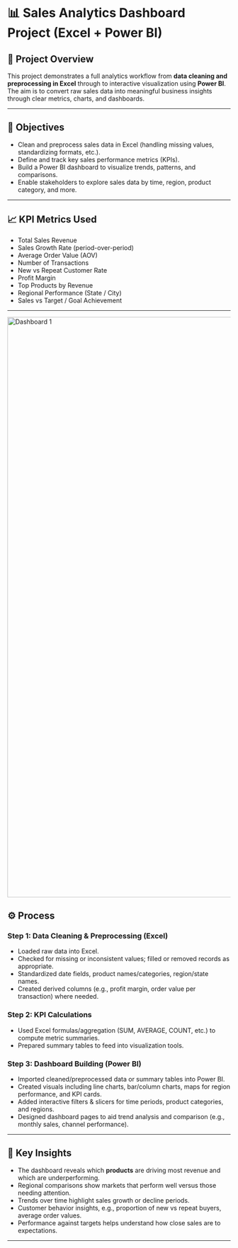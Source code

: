 # 📊 Sales Analytics Dashboard Project (Excel + Power BI)

## 🔎 Project Overview
This project demonstrates a full analytics workflow from **data cleaning and preprocessing in Excel** through to interactive visualization using **Power BI**. The aim is to convert raw sales data into meaningful business insights through clear metrics, charts, and dashboards.

---

## 🎯 Objectives
- Clean and preprocess sales data in Excel (handling missing values, standardizing formats, etc.).  
- Define and track key sales performance metrics (KPIs).  
- Build a Power BI dashboard to visualize trends, patterns, and comparisons.  
- Enable stakeholders to explore sales data by time, region, product category, and more.

---

## 📈 KPI Metrics Used
- Total Sales Revenue  
- Sales Growth Rate (period-over-period)  
- Average Order Value (AOV)  
- Number of Transactions  
- New vs Repeat Customer Rate  
- Profit Margin  
- Top Products by Revenue  
- Regional Performance (State / City)  
- Sales vs Target / Goal Achievement

---

<img width="2324" height="1311" alt="Dashboard 1" src="https://github.com/vishesh8603/POWERBI-BLINKIT-PROJECT/blob/main/POWERBI%20DASHBOARD.png" />


## ⚙️ Process

### Step 1: Data Cleaning & Preprocessing (Excel)
- Loaded raw data into Excel.  
- Checked for missing or inconsistent values; filled or removed records as appropriate.  
- Standardized date fields, product names/categories, region/state names.  
- Created derived columns (e.g., profit margin, order value per transaction) where needed.

### Step 2: KPI Calculations
- Used Excel formulas/aggregation (SUM, AVERAGE, COUNT, etc.) to compute metric summaries.  
- Prepared summary tables to feed into visualization tools.

### Step 3: Dashboard Building (Power BI)
- Imported cleaned/preprocessed data or summary tables into Power BI.  
- Created visuals including line charts, bar/column charts, maps for region performance, and KPI cards.  
- Added interactive filters & slicers for time periods, product categories, and regions.  
- Designed dashboard pages to aid trend analysis and comparison (e.g., monthly sales, channel performance).

---

## 📝 Key Insights
- The dashboard reveals which **products** are driving most revenue and which are underperforming.  
- Regional comparisons show markets that perform well versus those needing attention.  
- Trends over time highlight sales growth or decline periods.  
- Customer behavior insights, e.g., proportion of new vs repeat buyers, average order values.  
- Performance against targets helps understand how close sales are to expectations.

---

